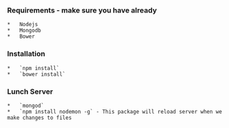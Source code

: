 ### Requirements - make sure you have already
    *   Nodejs
    *   Mongodb
    *   Bower


### Installation
    *   `npm install`
    *   `bower install`

### Lunch Server
    *   `mongod`
    *   `npm install nodemon -g` - This package will reload server when we make changes to files